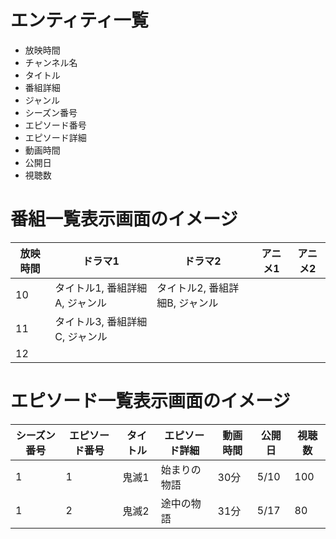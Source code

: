 # エンティティ一覧
- 放映時間
- チャンネル名
- タイトル
- 番組詳細
- ジャンル
- シーズン番号
- エピソード番号
- エピソード詳細
- 動画時間
- 公開日
- 視聴数

# 番組一覧表示画面のイメージ

|放映時間|ドラマ1|ドラマ2|アニメ1|アニメ2|
| ---- | ---- | ---- | ---- | ---- | 
|10|タイトル1, 番組詳細A, ジャンル|タイトル2, 番組詳細B, ジャンル|
|11|タイトル3, 番組詳細C, ジャンル
|12|

# エピソード一覧表示画面のイメージ
|シーズン番号|エピソード番号|タイトル|エピソード詳細|動画時間|公開日|視聴数|
| ---- | ---- | ---- | ---- | ---- | ---- | ---- 
|1|1|鬼滅1|始まりの物語|30分|5/10|100|
|1|2|鬼滅2|途中の物語|31分|5/17|80|


